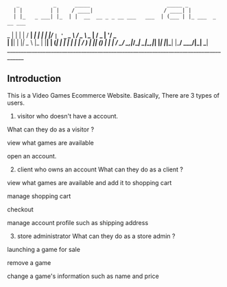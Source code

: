 
       _           _      _____                         _____ _                 
      | |         | |    / ____|                       / ____| |                
      | |_   _ ___| |_  | |  __  __ _ _ __ ___   ___  | (___ | |_ ___  _ __ ___ 
  _   | | | | / __| __| | | |_ |/ _` | '_ ` _ \ / _ \  \___ \| __/ _ \| '__/ _ \
 | |__| | |_| \__ \ |_  | |__| | (_| | | | | | |  __/  ____) | || (_) | | |  __/
  \____/ \__,_|___/\__|  \_____|\__,_|_| |_| |_|\___| |_____/ \__\___/|_|  \___|                                                   ____________________________________________________________________________________                                                                                                                        
## Introduction

This is a Video Games Ecommerce Website. Basically, There are 3 types of users.

1. visitor who doesn't have a account.

What can they do as a visitor ?

view what games are available

open an account.


2. client who owns an account
What can they do as a client ?

view what games are available and add it to shopping cart

manage shopping cart

checkout

manage account profile such as shipping address


3. store administrator
What can they do as a store admin ?

launching a game for sale

remove a game

change a game's information such as name and price

